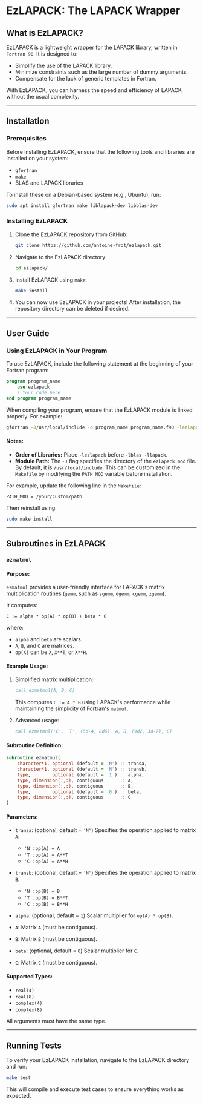 # EzLAPACK: The LAPACK Wrapper

## What is EzLAPACK?

EzLAPACK is a lightweight wrapper for the LAPACK library, written in `Fortran 90`. It is designed to:

- Simplify the use of the LAPACK library.
- Minimize constraints such as the large number of dummy arguments.
- Compensate for the lack of generic templates in Fortran.

With EzLAPACK, you can harness the speed and efficiency of LAPACK without the usual complexity.

---

## Installation

### Prerequisites

Before installing EzLAPACK, ensure that the following tools and libraries are installed on your system:

- `gfortran`
- `make`
- BLAS and LAPACK libraries

To install these on a Debian-based system (e.g., Ubuntu), run:

```bash
sudo apt install gfortran make liblapack-dev libblas-dev
```

### Installing EzLAPACK

1. Clone the EzLAPACK repository from GitHub:

    ```bash
    git clone https://github.com/antoine-frot/ezlapack.git
    ```

2. Navigate to the EzLAPACK directory:

    ```bash
    cd ezlapack/
    ```

3. Install EzLAPACK using `make`:

    ```bash
    make install
    ```

4. You can now use EzLAPACK in your projects! After installation, the repository directory can be deleted if desired.

---

## User Guide

### Using EzLAPACK in Your Program

To use EzLAPACK, include the following statement at the beginning of your Fortran program:

```fortran
program program_name
    use ezlapack
    ! Your code here
end program program_name
```

When compiling your program, ensure that the EzLAPACK module is linked properly. For example:

```bash
gfortran -J/usr/local/include -o program_name program_name.f90 -lezlapack -lblas -llapack
```

#### Notes:
- **Order of Libraries:** Place `-lezlapack` before `-lblas -llapack`.
- **Module Path:** The `-J` flag specifies the directory of the `ezlapack.mod` file. By default, it is `/usr/local/include`. This can be customized in the `Makefile` by modifying the `PATH_MOD` variable before installation.

For example, update the following line in the `Makefile`:

```make
PATH_MOD = /your/custom/path
```

Then reinstall using:

```bash
sudo make install
```

---

## Subroutines in EzLAPACK

### `ezmatmul`

#### Purpose:
`ezmatmul` provides a user-friendly interface for LAPACK's matrix multiplication routines (`gemm`, such as `sgemm`, `dgemm`, `cgemm`, `zgemm`).

It computes:

```text
C := alpha * op(A) * op(B) + beta * C
```

where:
- `alpha` and `beta` are scalars.
- `A`, `B`, and `C` are matrices.
- `op(X)` can be `X`, `X**T`, or `X**H`.

#### Example Usage:

1. Simplified matrix multiplication:

    ```fortran
    call ezmatmul(A, B, C)
    ```

    This computes `C := A * B` using LAPACK's performance while maintaining the simplicity of Fortran's `matmul`.

2. Advanced usage:

    ```fortran
    call ezmatmul('C', 'T', (5d-4, 8d6), A, B, (9d2, 3d-7), C)
    ```

#### Subroutine Definition:

```fortran
subroutine ezmatmul(
    character*1, optional (default = 'N') :: transa,
    character*1, optional (default = 'N') :: transb,
    type,        optional (default =  1 ) :: alpha,
    type, dimension(:,:), contiguous      :: A,
    type, dimension(:,:), contiguous      :: B,
    type,        optional (default =  0 ) :: beta,
    type, dimension(:,:), contiguous      :: C
)
```

#### Parameters:

- `transa`: (optional, default = `'N'`) Specifies the operation applied to matrix `A`:
    - `'N'`: `op(A) = A`
    - `'T'`: `op(A) = A**T`
    - `'C'`: `op(A) = A**H`

- `transb`: (optional, default = `'N'`) Specifies the operation applied to matrix `B`:
    - `'N'`: `op(B) = B`
    - `'T'`: `op(B) = B**T`
    - `'C'`: `op(B) = B**H`

- `alpha`: (optional, default = `1`) Scalar multiplier for `op(A) * op(B)`.

- `A`: Matrix `A` (must be contiguous).

- `B`: Matrix `B` (must be contiguous).

- `beta`: (optional, default = `0`) Scalar multiplier for `C`.

- `C`: Matrix `C` (must be contiguous).

#### Supported Types:
- `real(4)`
- `real(8)`
- `complex(4)`
- `complex(8)`

All arguments must have the same type.

---

## Running Tests

To verify your EzLAPACK installation, navigate to the EzLAPACK directory and run:

```bash
make test
```

This will compile and execute test cases to ensure everything works as expected.

